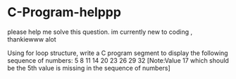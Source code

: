 # C-Program-helppp
please help me solve this question. im currently new to coding , thankiewww alot

Using for loop structure, write a C program segment to display the following sequence of
numbers:
 5 8 11 14 20 23 26 29 32
 [Note:Value 17 which should be the 5th value is missing in the sequence of numbers]
